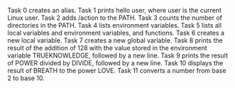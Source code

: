 Task 0 creates an alias.
Task 1 prints hello user, where user is the current Linux user.
Task 2 adds /action to the PATH.
Task 3 counts the number of directories in the PATH.
Task 4 lists environment variables.
Task 5 lists all local variables and environment variables, and functions.
Task 6 creates a new local variable.
Task 7 creates a new global variable.
Task 8  prints the result of the addition of 128 with the value stored in the environment variable TRUEKNOWLEDGE, followed by a new line.
Task 9 prints the result of POWER divided by DIVIDE, followed by a new line.
Task 10 displays the result of BREATH to the power LOVE.
Task 11 converts a number from base 2 to base 10.
